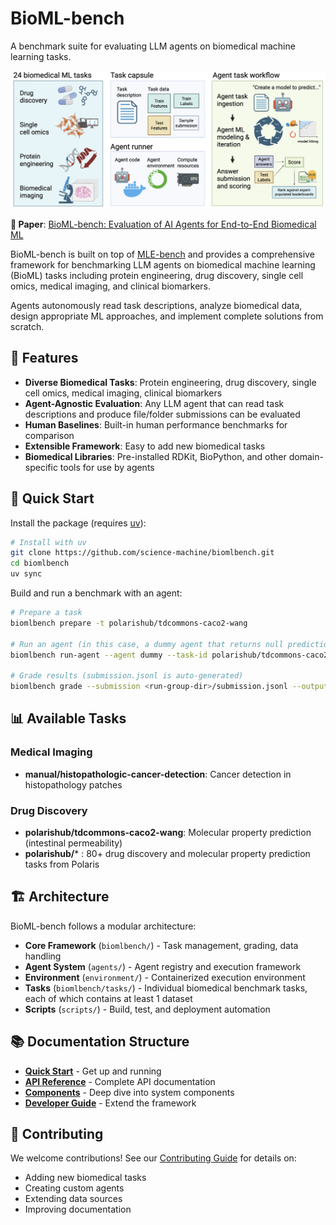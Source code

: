 # BioML-bench

A benchmark suite for evaluating LLM agents on biomedical machine learning tasks.

![BioML-bench Overview](../misc/biombench_ga.png)

**📄 Paper**: [BioML-bench: Evaluation of AI Agents for End-to-End Biomedical ML](https://www.biorxiv.org/content/10.1101/2025.09.01.673319v2)

BioML-bench is built on top of [MLE-bench](https://github.com/openai/mle-bench) and provides a comprehensive framework for benchmarking LLM agents on biomedical machine learning (BioML) tasks including protein engineering, drug discovery, single cell omics, medical imaging, and clinical biomarkers.

Agents autonomously read task descriptions, analyze biomedical data, design appropriate ML approaches, and implement complete solutions from scratch.

## 🧬 Features

- **Diverse Biomedical Tasks**: Protein engineering, drug discovery, single cell omics, medical imaging, clinical biomarkers
- **Agent-Agnostic Evaluation**: Any LLM agent that can read task descriptions and produce file/folder submissions can be evaluated
- **Human Baselines**: Built-in human performance benchmarks for comparison
- **Extensible Framework**: Easy to add new biomedical tasks
- **Biomedical Libraries**: Pre-installed RDKit, BioPython, and other domain-specific tools for use by agents

## 🚀 Quick Start

Install the package (requires [uv](https://docs.astral.sh/uv/)):

```bash
# Install with uv
git clone https://github.com/science-machine/biomlbench.git
cd biomlbench
uv sync
```

Build and run a benchmark with an agent:

```bash
# Prepare a task
biomlbench prepare -t polarishub/tdcommons-caco2-wang

# Run an agent (in this case, a dummy agent that returns null predictions)
biomlbench run-agent --agent dummy --task-id polarishub/tdcommons-caco2-wang

# Grade results (submission.jsonl is auto-generated)
biomlbench grade --submission <run-group-dir>/submission.jsonl --output-dir results/
```

## 📊 Available Tasks

### Medical Imaging
- **manual/histopathologic-cancer-detection**: Cancer detection in histopathology patches

### Drug Discovery  
- **polarishub/tdcommons-caco2-wang**: Molecular property prediction (intestinal permeability)
- **polarishub/*** : 80+ drug discovery and molecular property prediction tasks from Polaris

## 🏗️ Architecture

BioML-bench follows a modular architecture:

- **Core Framework** (`biomlbench/`) - Task management, grading, data handling
- **Agent System** (`agents/`) - Agent registry and execution framework  
- **Environment** (`environment/`) - Containerized execution environment
- **Tasks** (`biomlbench/tasks/`) - Individual biomedical benchmark tasks, each of which contains at least 1 dataset
- **Scripts** (`scripts/`) - Build, test, and deployment automation

## 📚 Documentation Structure

- **[Quick Start](installation.md)** - Get up and running
- **[API Reference](api/overview.md)** - Complete API documentation
- **[Components](components/environment.md)** - Deep dive into system components
- **[Developer Guide](developer/contributing.md)** - Extend the framework

## 🤝 Contributing

We welcome contributions! See our [Contributing Guide](developer/contributing.md) for details on:

- Adding new biomedical tasks
- Creating custom agents
- Extending data sources
- Improving documentation 